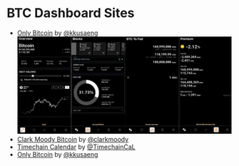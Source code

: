 # BTC Dashboard Sites
   
- [Only Bitcoin](https://btc-price.web.app) by [@kkusaeng](https://x.com/kkusaeng)
![Picture](onlybitcoin.png)
- [Clark Moody Bitcoin](https://dashboard.clarkmoody.com) by [@clarkmoody](https://x.com/clarkmoody)
- [Timechain Calendar](https://timechaincalendar.com/en) by [@TimechainCaL](https://x.com/TimechainCaL)
- [Only Bitcoin](https://btc-price.web.app) by [@kkusaeng](https://x.com/kkusaeng)
